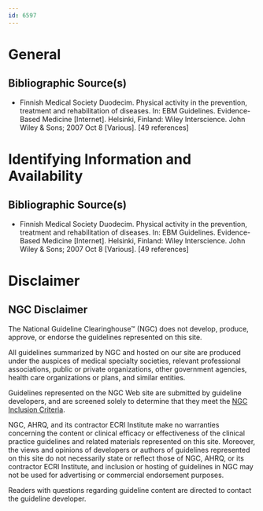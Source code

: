```yaml
---
id: 6597
---
```


# General

## Bibliographic Source(s)

- Finnish Medical Society Duodecim. Physical activity in the prevention, treatment and rehabilitation of diseases. In: EBM Guidelines. Evidence-Based Medicine [Internet]. Helsinki, Finland: Wiley Interscience. John Wiley & Sons; 2007 Oct 8 [Various]. [49 references]

# Identifying Information and Availability

## Bibliographic Source(s)

- Finnish Medical Society Duodecim. Physical activity in the prevention, treatment and rehabilitation of diseases. In: EBM Guidelines. Evidence-Based Medicine [Internet]. Helsinki, Finland: Wiley Interscience. John Wiley & Sons; 2007 Oct 8 [Various]. [49 references]

# Disclaimer

## NGC Disclaimer

The National Guideline Clearinghouse™ (NGC) does not develop, produce, approve, or endorse the guidelines represented on this site.

All guidelines summarized by NGC and hosted on our site are produced under the auspices of medical specialty societies, relevant professional associations, public or private organizations, other government agencies, health care organizations or plans, and similar entities.

Guidelines represented on the NGC Web site are submitted by guideline developers, and are screened solely to determine that they meet the [NGC Inclusion Criteria](/help-and-about/summaries/inclusion-criteria).

NGC, AHRQ, and its contractor ECRI Institute make no warranties concerning the content or clinical efficacy or effectiveness of the clinical practice guidelines and related materials represented on this site. Moreover, the views and opinions of developers or authors of guidelines represented on this site do not necessarily state or reflect those of NGC, AHRQ, or its contractor ECRI Institute, and inclusion or hosting of guidelines in NGC may not be used for advertising or commercial endorsement purposes.

Readers with questions regarding guideline content are directed to contact the guideline developer.

